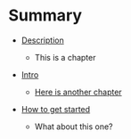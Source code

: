 # Summary

* [Description](README.md)
  * This is a chapter

* [Intro](intro.md)
  * [Here is another chapter](/src/historyCreator.ts)
* [How to get started](how-to-get-started.md)
  * What about this one?




